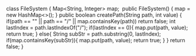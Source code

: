 class FileSystem {
Map<String, Integer> map;
​
public FileSystem() {
map = new HashMap<>();
}
public boolean createPath(String path, int value) {
if(path == "" || path == "/" || map.containsKey(path))
return false;
int lastIndex = path.lastIndexOf("/");
if(lastIndex == 0){
map.put(path, value);
return true;
} else{
String subStr = path.substring(0, lastIndex);
if(map.containsKey(subStr)){
map.put(path, value);
return true;
}
}
return false;
}